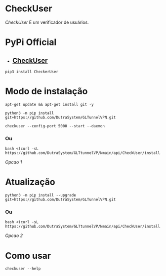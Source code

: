 # CheckUser

*CheckUser* E um verificador de usuários.

# PyPi Official
- ## [CheckUser](https://pypi.org/project/CheckerUser/)

```
pip3 install CheckerUser
```

# Modo de instalação
```
apt-get update && apt-get install git -y
```
```
python3 -m pip install git+https://github.com/DutraSystem/GLTunnelVPN.git
```
```
checkuser --config-port 5000 --start --daemon
```

### Ou
```
bash <(curl -sL https://github.com/DutraSystem/GLTtunnelVP/Nmain/api/CheckUser/install.sh)
```
 *Opcao 1*

# Atualização
```
python3 -m pip install --upgrade git+https://github.com/DutraSystem/GLTunnelVPN.git
```

### Ou
```
bash <(curl -sL https://github.com/DutraSystem/GLTtunnelVP/Nmain/api/CheckUser/install.sh)
```
 *Opcao 2*

# Como usar
```
checkuser --help
```
